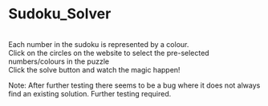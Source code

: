 # Sudoku_Solver
<br/>
Each number in the sudoku is represented by a colour.</br>
Click on the circles on the website to select the pre-selected numbers/colours in the puzzle<br/>
Click the solve button and watch the magic happen!<br/>


Note: After further testing there seems to be a bug where it does not always find an existing solution. Further testing required.
